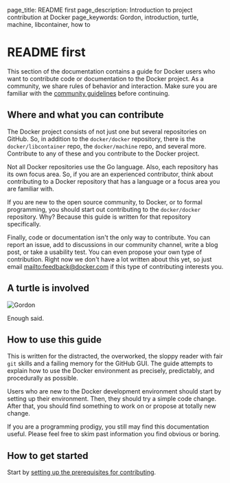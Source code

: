 page_title: README first
page_description: Introduction to project contribution at Docker
page_keywords: Gordon, introduction, turtle, machine, libcontainer, how to

# README first 

This section of the documentation contains a guide for Docker users who want to
contribute code or documentation to the Docker project. As a community, we
share rules of behavior and interaction. Make sure you are familiar with the <a href="https://github.com/docker/docker/blob/master/CONTRIBUTING.md#docker-community-guidelines" target="_blank">community guidelines</a> before continuing.

## Where and what you can contribute

The Docker project consists of not just one but several repositories on GitHub. So, in addition to the `docker/docker` repository, there is the `docker/libcontainer` repo, the `docker/machine` repo, and several more. Contribute to any of these and you contribute to the Docker project.

Not all Docker repositories use the Go language. Also, each repository has its own focus area. So, if you are an experienced contributor, think about contributing to a Docker repository that has a language or a focus area you are familiar with. 

If you are new to the open source community, to Docker, or to formal programming, you should start out contributing to the `docker/docker` repository. Why? Because this guide is written for that repository specifically. 

Finally, code or documentation isn't the only way to contribute. You can report an issue, add to discussions in our community channel, write a blog post, or take a usability test. You can even propose your own type of contribution. Right now we don't have a lot written about this yet, so just email <mailto:feedback@docker.com> if this type of contributing interests you.

## A turtle is involved

![Gordon](/project/images/gordon.jpeg)

Enough said.

## How to use this guide

This is written for the distracted, the overworked, the sloppy reader with fair `git` skills and a failing memory for the GitHub GUI. The guide attempts to explain how to use the Docker environment as precisely, predictably, and procedurally as possible.

Users who are new to the Docker development environment should start by setting up their environment. Then, they should try a simple code change. After that, you should find something to work on or propose at totally new change.

If you are a programming prodigy, you still may find this documentation useful. Please feel free to skim past information you find obvious or boring.

## How to get started

Start by [setting up the prerequisites for contributing](/project/set-up-prereqs/). 